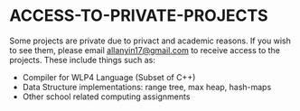 # ACCESS-TO-PRIVATE-PROJECTS

Some projects are private due to privact and academic reasons. If you wish to see them, please email allanyin17@gmail.com to receive access to the projects. These include things such as:
* Compiler for WLP4 Language (Subset of C++)
* Data Structure implementations: range tree, max heap, hash-maps
* Other school related computing assignments 

